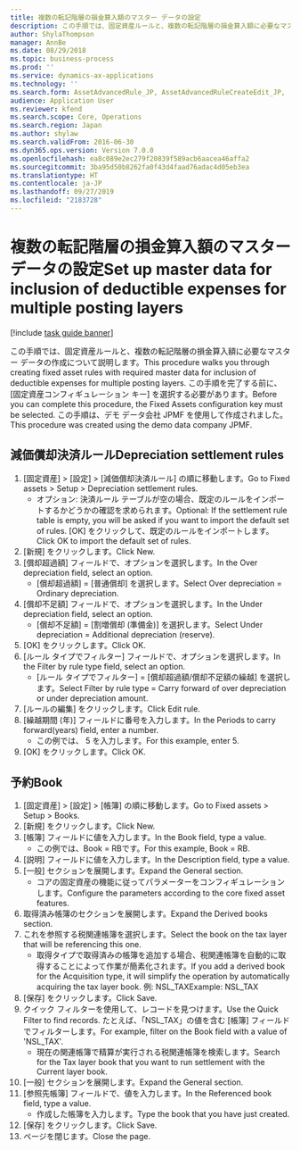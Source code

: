 ```yaml
---
title: 複数の転記階層の損金算入額のマスター データの設定
description: この手順では、固定資産ルールと、複数の転記階層の損金算入額に必要なマスター データの作成について説明します。
author: ShylaThompson
manager: AnnBe
ms.date: 08/29/2018
ms.topic: business-process
ms.prod: ''
ms.service: dynamics-ax-applications
ms.technology: ''
ms.search.form: AssetAdvancedRule_JP, AssetAdvancedRuleCreateEdit_JP,  AssetBookTable
audience: Application User
ms.reviewer: kfend
ms.search.scope: Core, Operations
ms.search.region: Japan
ms.author: shylaw
ms.search.validFrom: 2016-06-30
ms.dyn365.ops.version: Version 7.0.0
ms.openlocfilehash: ea8c089e2ec279f20839f589acb6aacea46affa2
ms.sourcegitcommit: 3ba95d50b8262fa0f43d4faad76adac4d05eb3ea
ms.translationtype: HT
ms.contentlocale: ja-JP
ms.lasthandoff: 09/27/2019
ms.locfileid: "2183728"
---
```

# <a name="set-up-master-data-for-inclusion-of-deductible-expenses-for-multiple-posting-layers"></a><span data-ttu-id="3ab68-103">複数の転記階層の損金算入額のマスター データの設定</span><span class="sxs-lookup"><span data-stu-id="3ab68-103">Set up master data for inclusion of deductible expenses for multiple posting layers</span></span>

[!include [task guide banner](../../includes/task-guide-banner.md)]

<span data-ttu-id="3ab68-104">この手順では、固定資産ルールと、複数の転記階層の損金算入額に必要なマスター データの作成について説明します。</span><span class="sxs-lookup"><span data-stu-id="3ab68-104">This procedure walks you through creating fixed asset rules with required master data for inclusion of deductible expenses for multiple posting layers.</span></span> <span data-ttu-id="3ab68-105">この手順を完了する前に、 [固定資産コンフィギュレーション キー] を選択する必要があります。</span><span class="sxs-lookup"><span data-stu-id="3ab68-105">Before you can complete this procedure, the Fixed Assets configuration key must be selected.</span></span> <span data-ttu-id="3ab68-106">この手順は、デモ データ会社 JPMF を使用して作成されました。</span><span class="sxs-lookup"><span data-stu-id="3ab68-106">This procedure was created using the demo data company JPMF.</span></span>


## <a name="depreciation-settlement-rules"></a><span data-ttu-id="3ab68-107">減価償却決済ルール</span><span class="sxs-lookup"><span data-stu-id="3ab68-107">Depreciation settlement rules</span></span>
1. <span data-ttu-id="3ab68-108">[固定資産] > [設定] > [減価償却決済ルール] の順に移動します。</span><span class="sxs-lookup"><span data-stu-id="3ab68-108">Go to Fixed assets > Setup > Depreciation settlement rules.</span></span>
    * <span data-ttu-id="3ab68-109">オプション: 決済ルール テーブルが空の場合、既定のルールをインポートするかどうかの確認を求められます。</span><span class="sxs-lookup"><span data-stu-id="3ab68-109">Optional: If the settlement rule table is empty, you will be asked if you want to import the default set of rules.</span></span> <span data-ttu-id="3ab68-110">[OK] をクリックして、既定のルールをインポートします。</span><span class="sxs-lookup"><span data-stu-id="3ab68-110">Click OK to import the default set of rules.</span></span>  
2. <span data-ttu-id="3ab68-111">[新規] をクリックします。</span><span class="sxs-lookup"><span data-stu-id="3ab68-111">Click New.</span></span>
3. <span data-ttu-id="3ab68-112">[償却超過額] フィールドで、オプションを選択します。</span><span class="sxs-lookup"><span data-stu-id="3ab68-112">In the Over depreciation field, select an option.</span></span>
    * <span data-ttu-id="3ab68-113">[償却超過額] = [普通償却] を選択します。</span><span class="sxs-lookup"><span data-stu-id="3ab68-113">Select Over depreciation = Ordinary depreciation.</span></span>  
4. <span data-ttu-id="3ab68-114">[償却不足額] フィールドで、オプションを選択します。</span><span class="sxs-lookup"><span data-stu-id="3ab68-114">In the Under depreciation field, select an option.</span></span>
    * <span data-ttu-id="3ab68-115">[償却不足額] = [割増償却 (準備金)] を選択します。</span><span class="sxs-lookup"><span data-stu-id="3ab68-115">Select Under depreciation = Additional depreciation (reserve).</span></span>  
5. <span data-ttu-id="3ab68-116">[OK] をクリックします。</span><span class="sxs-lookup"><span data-stu-id="3ab68-116">Click OK.</span></span>
6. <span data-ttu-id="3ab68-117">[ルール タイプでフィルター] フィールドで、オプションを選択します。</span><span class="sxs-lookup"><span data-stu-id="3ab68-117">In the Filter by rule type field, select an option.</span></span>
    * <span data-ttu-id="3ab68-118">[ルール タイプでフィルター] = [償却超過額/償却不足額の繰越] を選択します。</span><span class="sxs-lookup"><span data-stu-id="3ab68-118">Select Filter by rule type = Carry forward of over depreciation or under depreciation amount.</span></span>  
7. <span data-ttu-id="3ab68-119">[ルールの編集] をクリックします。</span><span class="sxs-lookup"><span data-stu-id="3ab68-119">Click Edit rule.</span></span>
8. <span data-ttu-id="3ab68-120">[繰越期間 (年)] フィールドに番号を入力します。</span><span class="sxs-lookup"><span data-stu-id="3ab68-120">In the Periods to carry forward(years) field, enter a number.</span></span>
    * <span data-ttu-id="3ab68-121">この例では、 5 を入力します。</span><span class="sxs-lookup"><span data-stu-id="3ab68-121">For this example, enter 5.</span></span>  
9. <span data-ttu-id="3ab68-122">[OK] をクリックします。</span><span class="sxs-lookup"><span data-stu-id="3ab68-122">Click OK.</span></span>

## <a name="book"></a><span data-ttu-id="3ab68-123">予約</span><span class="sxs-lookup"><span data-stu-id="3ab68-123">Book</span></span>
1. <span data-ttu-id="3ab68-124">[固定資産] > [設定] > [帳簿] の順に移動します。</span><span class="sxs-lookup"><span data-stu-id="3ab68-124">Go to Fixed assets > Setup > Books.</span></span>
2. <span data-ttu-id="3ab68-125">[新規] をクリックします。</span><span class="sxs-lookup"><span data-stu-id="3ab68-125">Click New.</span></span>
3. <span data-ttu-id="3ab68-126">[帳簿] フィールドに値を入力します。</span><span class="sxs-lookup"><span data-stu-id="3ab68-126">In the Book field, type a value.</span></span>
    * <span data-ttu-id="3ab68-127">この例では、Book = RBです。</span><span class="sxs-lookup"><span data-stu-id="3ab68-127">For this example, Book = RB.</span></span>  
4. <span data-ttu-id="3ab68-128">[説明] フィールドに値を入力します。</span><span class="sxs-lookup"><span data-stu-id="3ab68-128">In the Description field, type a value.</span></span>
5. <span data-ttu-id="3ab68-129">[一般] セクションを展開します。</span><span class="sxs-lookup"><span data-stu-id="3ab68-129">Expand the General section.</span></span>
    * <span data-ttu-id="3ab68-130">コアの固定資産の機能に従ってパラメーターをコンフィギュレーションします。</span><span class="sxs-lookup"><span data-stu-id="3ab68-130">Configure the parameters according to the core fixed asset features.</span></span>  
6. <span data-ttu-id="3ab68-131">取得済み帳簿のセクションを展開します。</span><span class="sxs-lookup"><span data-stu-id="3ab68-131">Expand the Derived books section.</span></span>
7. <span data-ttu-id="3ab68-132">これを参照する税関連帳簿を選択します。</span><span class="sxs-lookup"><span data-stu-id="3ab68-132">Select the book on the tax layer that will be referencing this one.</span></span>
    * <span data-ttu-id="3ab68-133">取得タイプで取得済みの帳簿を追加する場合、税関連帳簿を自動的に取得することによって作業が簡素化されます。</span><span class="sxs-lookup"><span data-stu-id="3ab68-133">If you add a derived book for the Acquisition type, it will simplify the operation by automatically acquiring the tax layer book.</span></span>  <span data-ttu-id="3ab68-134">例: NSL_TAX</span><span class="sxs-lookup"><span data-stu-id="3ab68-134">Example: NSL_TAX</span></span>  
8. <span data-ttu-id="3ab68-135">[保存] をクリックします。</span><span class="sxs-lookup"><span data-stu-id="3ab68-135">Click Save.</span></span>
9. <span data-ttu-id="3ab68-136">クイック フィルターを使用して、レコードを見つけます。</span><span class="sxs-lookup"><span data-stu-id="3ab68-136">Use the Quick Filter to find records.</span></span> <span data-ttu-id="3ab68-137">たとえば、「NSL_TAX」の値を含む [帳簿] フィールドでフィルターします。</span><span class="sxs-lookup"><span data-stu-id="3ab68-137">For example, filter on the Book field with a value of 'NSL_TAX'.</span></span>
    * <span data-ttu-id="3ab68-138">現在の関連帳簿で精算が実行される税関連帳簿を検索します。</span><span class="sxs-lookup"><span data-stu-id="3ab68-138">Search for the Tax layer book that you want to run settlement with the Current layer book.</span></span>  
10. <span data-ttu-id="3ab68-139">[一般] セクションを展開します。</span><span class="sxs-lookup"><span data-stu-id="3ab68-139">Expand the General section.</span></span>
11. <span data-ttu-id="3ab68-140">[参照先帳簿] フィールドで、値を入力します。</span><span class="sxs-lookup"><span data-stu-id="3ab68-140">In the Referenced book field, type a value.</span></span>
    * <span data-ttu-id="3ab68-141">作成した帳簿を入力します。</span><span class="sxs-lookup"><span data-stu-id="3ab68-141">Type the book that you have just created.</span></span>  
12. <span data-ttu-id="3ab68-142">[保存] をクリックします。</span><span class="sxs-lookup"><span data-stu-id="3ab68-142">Click Save.</span></span>
13. <span data-ttu-id="3ab68-143">ページを閉じます。</span><span class="sxs-lookup"><span data-stu-id="3ab68-143">Close the page.</span></span>

